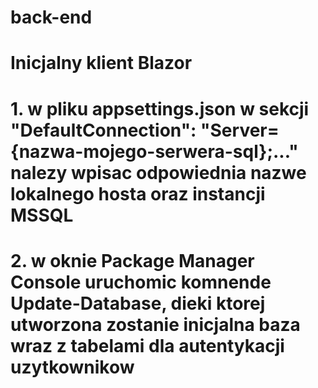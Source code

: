 # back-end

# Inicjalny klient Blazor
# 1. w pliku appsettings.json w sekcji "DefaultConnection": "Server={nazwa-mojego-serwera-sql};..." nalezy wpisac odpowiednia nazwe lokalnego hosta oraz instancji MSSQL
# 2. w oknie Package Manager Console uruchomic komnende Update-Database, dieki ktorej utworzona zostanie inicjalna baza wraz z tabelami dla autentykacji uzytkownikow
